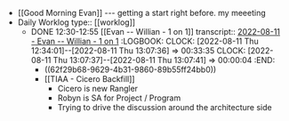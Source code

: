 - [[Good Morning Evan]] --- getting a start right before. my meeeting
- Daily Worklog
  type:: [[worklog]]
	- DONE 12:30-12:55 [[Evan -- Willian - 1 on 1]]
	  transcript:: [2022-08-11 - Evan -- Willian - 1 on 1](https://otter.ai/u/xVNSGWg06AFzvAJCs_3pWL8Ejt0?f=home)
	  :LOGBOOK:
	  CLOCK: [2022-08-11 Thu 12:34:01]--[2022-08-11 Thu 13:07:36] =>  00:33:35
	  CLOCK: [2022-08-11 Thu 13:07:37]--[2022-08-11 Thu 13:07:41] =>  00:00:04
	  :END:
		- ((62f29b68-9629-4b31-9860-89b55ff24bb0))
		- [[TIAA - Cicero Backfill]]
			- Cicero is new Rangler
			- Robyn is SA for Project / Program
			- Trying to drive the discussion around the architecture side